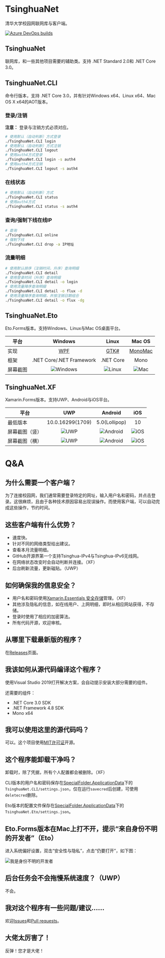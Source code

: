 # TsinghuaNet
清华大学校园网联网库与客户端。

[![Azure DevOps builds](https://strawberry-vs.visualstudio.com/TsinghuaNet/_apis/build/status/Berrysoft.TsinghuaNet?branch=master)](https://strawberry-vs.visualstudio.com/TsinghuaNet/_build?definitionId=2)
## TsinghuaNet
联网库，和一些其他项目需要的辅助类。支持 .NET Standard 2.0和 .NET Core 3.0。

## TsinghuaNet.CLI
命令行版本，支持 .NET Core 3.0，并有针对Windows x64、Linux x64、Mac OS X x64的AOT版本。

### 登录/注销
**注意：** 登录与注销方式必须对应。
``` bash
# 使用默认（自动判断）方式登录
./TsinghuaNet.CLI login
# 使用默认（自动判断）方式注销
./TsinghuaNet.CLI logout
# 使用auth4方式登录
./TsinghuaNet.CLI login -s auth4
# 使用auth4方式注销
./TsinghuaNet.CLI logout -s auth4
```
### 在线状态
``` bash
# 使用默认（自动判断）方式
./TsinghuaNet.CLI status
# 使用auth4方式
./TsinghuaNet.CLI status -s auth4
```
### 查询/强制下线在线IP
``` bash
# 查询
./TsinghuaNet.CLI online
# 强制下线
./TsinghuaNet.CLI drop -a IP地址
```
### 流量明细
``` bash
# 使用默认排序（注销时间，升序）查询明细
./TsinghuaNet.CLI detail
# 使用登录时间（升序）查询明细
./TsinghuaNet.CLI detail -o login
# 使用流量降序查询明细
./TsinghuaNet.CLI detail -o flux -d
# 使用流量降序查询明细，并按注销日期组合
./TsinghuaNet.CLI detail -o flux -dg
```

## TsinghuaNet.Eto
Eto.Forms版本。支持Windows、Linux与Mac OS桌面平台。

|平台|Windows|Linux|Mac OS|
|-|:-:|:-:|:-:|
|实现|[WPF](https://github.com/dotnet/wpf)|[GTK#](https://github.com/GtkSharp/GtkSharp)|[MonoMac](https://github.com/cwensley/monomac)|
|框架|.NET Core/.NET Framework|.NET Core|Mono|
|屏幕截图|![Windows](./Screenshots/Eto.Windows.png)|![Linux](./Screenshots/Eto.Linux.png)|![Mac](./Screenshots/Eto.Mac.png)|

## TsinghuaNet.XF
Xamarin.Forms版本。支持UWP、Android与iOS平台。

|平台|UWP|Android|iOS|
|-|:-:|:-:|:-:|
|最低版本|10.0.16299(1709)|5.0(Lollipop)|10|
|屏幕截图（竖）|![UWP](./Screenshots/XF.UWP.v.png)|![Android](./Screenshots/XF.Android.v.png)|![iOS](./Screenshots/XF.iOS.v.png)|
|屏幕截图（横）|![UWP](./Screenshots/XF.UWP.h.png)|![Android](./Screenshots/XF.Android.h.png)|![iOS](./Screenshots/XF.iOS.h.png)|

# Q&A
## 为什么需要一个客户端？
为了连接校园网，我们通常需要登录特定的网址，输入用户名和密码，并点击登录。这很麻烦，且由于各种技术原因容易出现误操作。而使用客户端，可以自动完成这些操作，节约时间。
## 这些客户端有什么优势？
* 速度快。
* 针对不同的网络类型给出建议。
* 查看本月流量明细。
* GitHub开源界第一个支持Tsinghua-IPv4与Tsinghua-IPv6无线网。
* 在网络状态改变时会自动判断并连接。（XF）
* 后台刷新流量，更新磁贴。（UWP）
## 如何确保我的信息安全？
* 用户名和密码使用[Xamarin.Essentials 安全存储](https://docs.microsoft.com/zh-cn/xamarin/essentials/secure-storage)管理。（XF）
* 其他涉及隐私的信息，如在线用户、上网明细，即时从相应网站获得，不存储。
* 登录时使用了相应的加密算法。
* 所有代码开源，欢迎审核。
## 从哪里下载最新版的程序？
在[Releases](https://github.com/Berrysoft/TsinghuaNet/releases)页面。
## 我该如何从源代码编译这个程序？
使用Visual Studio 2019打开解决方案，会自动提示安装大部分需要的组件。

还需要的组件：
* .NET Core 3.0 SDK
* .NET Framework 4.8 SDK
* Mono x64
## 我可以使用这里的源代码吗？
可以。这个项目使用[MIT许可证](./LICENSE)开源。
## 这个程序能卸载干净吗？
卸载时，除了凭据，所有个人配置都会被删除。（XF）

CLI版本的用户名和密码保存在[SpecialFolder.ApplicationData](https://docs.microsoft.com/zh-cn/dotnet/api/system.environment.specialfolder)下的`TsinghuaNet.CLI/settings.json`，仅在运行`savecred`后创建，可使用`deletecred`删除。

Eto版本的配置文件保存在[SpecialFolder.ApplicationData](https://docs.microsoft.com/zh-cn/dotnet/api/system.environment.specialfolder)下的`TsinghuaNet.Eto/settings.json`。
## Eto.Forms版本在Mac上打不开，提示“来自身份不明的开发者”（Eto）
进入系统偏好设置，双击“安全性与隐私”，点击“仍要打开”，如下图：

![我是身份不明的开发者](./Screenshots/Eto.MacSecurity.png)
## 后台任务会不会拖慢系统速度？（UWP）
不会。
## 我对这个程序有一些问题/建议……
欢迎[Issues](https://github.com/Berrysoft/TsinghuaNet/issues)和[Pull requests](https://github.com/Berrysoft/TsinghuaNet/pulls)。
## 大佬太厉害了！
反弹！您才是大佬！
